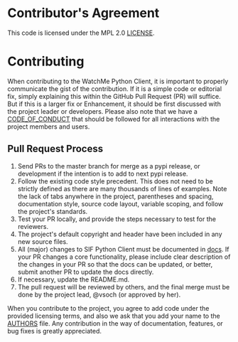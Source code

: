 # Contributor's Agreement
This code is licensed under the MPL 2.0 [LICENSE](LICENSE).

# Contributing
When contributing to the WatchMe Python Client, it is important to properly communicate the
gist of the contribution. If it is a simple code or editorial fix, simply
explaining this within the GitHub Pull Request (PR) will suffice. But if this
is a larger fix or Enhancement, it should be first discussed with the project
leader or developers. Please also note that we have a [CODE_OF_CONDUCT](CODE_OF_CONDUCT.md)
that should be followed for all interactions with the project members and users.

## Pull Request Process

1. Send PRs to the master branch for merge as a pypi release, or development
   if the intention is to add to next pypi release.
2. Follow the existing code style precedent. This does not need to be strictly
   defined as there are many thousands of lines of examples. Note the lack
   of tabs anywhere in the project, parentheses and spacing, documentation
   style, source code layout, variable scoping, and follow the project's
   standards.
3. Test your PR locally, and provide the steps necessary to test for the
   reviewers.
4. The project's default copyright and header have been included in any new
   source files.
5. All (major) changes to SIF Python Client must be documented in
   [docs](docs). If your PR changes a core functionality, please 
   include clear description of the changes in your PR so that the docs 
   can be updated, or better, submit another PR to update the docs directly.
6. If necessary, update the README.md.
7. The pull request will be reviewed by others, and the final merge must be
   done by the project lead, @vsoch (or approved by her).


When you contribute to the project, you agree to add code under the provided
licensing terms, and also we ask that you add your name to the [AUTHORS](AUTHORS.md)
file. Any contribution in the way of documentation, features, or bug fixes is
greatly appreciated.
